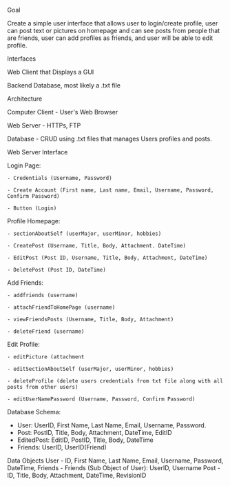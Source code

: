 Goal

Create a simple user interface that allows user to login/create profile, user can post text or pictures on homepage and can see posts from people that are friends, user can add profiles as friends, and user will be able to edit profile.




Interfaces

  Web Client that Displays a GUI

  Backend Database, most likely a .txt file




Architecture

  Computer Client - User's Web Browser

  Web Server - HTTPs, FTP

  Database - CRUD using .txt files that manages Users profiles and posts.




Web Server Interface

  Login Page:

    - Credentials (Username, Password)

    - Create Account (First name, Last name, Email, Username, Password, Confirm Password)
    
    - Button (Login)

  Profile Homepage:
  
    - sectionAboutSelf (userMajor, userMinor, hobbies)
    
    - CreatePost (Username, Title, Body, Attachment. DateTime)
    
    - EditPost (Post ID, Username, Title, Body, Attachment, DateTime)
    
    - DeletePost (Post ID, DateTime)
    
  Add Friends:
  
    - addfriends (username)
    
    - attachFriendToHomePage (username)
    
    - viewFriendsPosts (Username, Title, Body, Attachment)
    
    - deleteFriend (username)
    
  Edit Profile:
  
    - editPicture (attachment
    
    - editSectionAboutSelf (userMajor, userMinor, hobbies)
    
    - deleteProfile (delete users credentials from txt file along with all posts from other users)
    
    - editUserNamePassword (Username, Password, Confirm Password)
    
  Database Schema:
  - User: UserID, First Name, Last Name, Email, Username, Password.
  - Post: PostID, Title, Body, Attachment, DateTime, EditID   
  - EditedPost: EditID, PostID, Title, Body, DateTime
  - Friends: UserID, UserID(Friend)
    
Data
  Objects
    User - ID, First Name, Last Name, Email, Username, Password, DateTime, Friends
      - Friends (Sub Object of User): UserID, Username
    Post - ID, Title, Body, Attachment, DateTime, RevisionID

